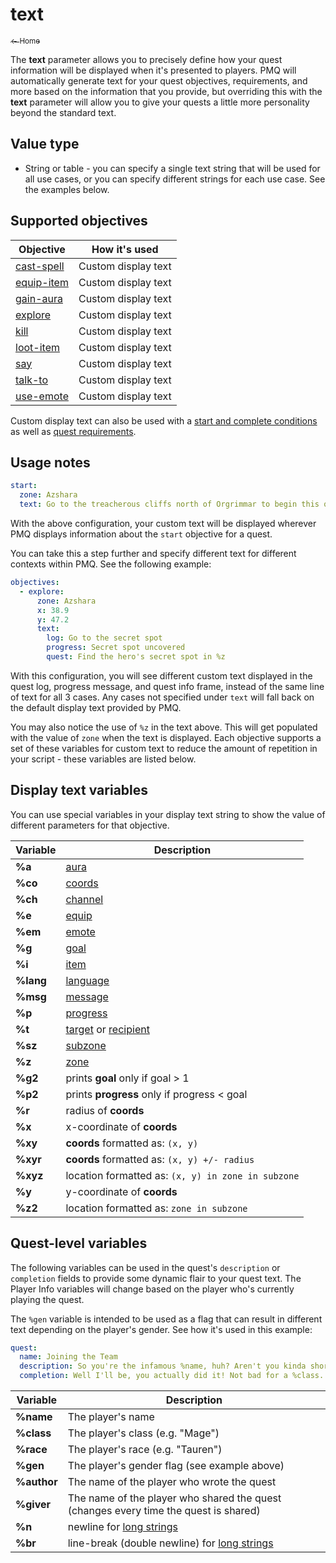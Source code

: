 # text

[<sub>← Home</sub>](../index.md)

The **text** parameter allows you to precisely define how your quest information will be displayed when it's presented to players. PMQ will automatically generate text for your quest objectives, requirements, and more based on the information that you provide, but overriding this with the **text** parameter will allow you to give your quests a little more personality beyond the standard text.

## Value type

* String or table - you can specify a single text string that will be used for all use cases, or you can specify different strings for each use case. See the examples below.

## Supported objectives

| Objective | How it's used |
|---|---|
| [cast-spell](../objectives/cast-spell.md) | Custom display text |
| [equip-item](../objectives/equip-item.md) | Custom display text |
| [gain-aura](../objectives/gain-aura.md) | Custom display text |
| [explore](../objectives/explore.md) | Custom display text |
| [kill](../objectives/kill.md) | Custom display text |
| [loot-item](../objectives/loot-item.md) | Custom display text |
| [say](../objectives/say.md) | Custom display text |
| [talk-to](../objectives/talk-to.md) | Custom display text |
| [use-emote](../objectives/use-emote.md) | Custom display text |

Custom display text can also be used with a [start and complete conditions](../guides/start-complete.md) as well as [quest requirements](../guides/requirements.md).

## Usage notes

```yaml
start:
  zone: Azshara
  text: Go to the treacherous cliffs north of Orgrimmar to begin this quest.
```

With the above configuration, your custom text will be displayed wherever PMQ displays information about the `start` objective for a quest.

You can take this a step further and specify different text for different contexts within PMQ. See the following example:

```yaml
objectives:
  - explore:
      zone: Azshara
      x: 38.9
      y: 47.2
      text:
        log: Go to the secret spot
        progress: Secret spot uncovered
        quest: Find the hero's secret spot in %z
```

With this configuration, you will see different custom text displayed in the quest log, progress message, and quest info frame, instead of the same line of text for all 3 cases. Any cases not specified under `text` will fall back on the default display text provided by PMQ.

You may also notice the use of `%z` in the text above. This will get populated with the value of `zone` when the text is displayed. Each objective supports a set of these variables for custom text to reduce the amount of repetition in your script - these variables are listed below.

## Display text variables

You can use special variables in your display text string to show the value of different parameters for that objective.

| Variable | Description |
|---|---|
| **%a** | [aura](../parameters/aura.md) |
| **%co** | [coords](../parameters/coords.md) |
| **%ch** | [channel](../parameters/channel.md) |
| **%e** | [equip](../parameters/equip.md) |
| **%em** | [emote](../parameters/emote.md) |
| **%g** | [goal](../parameters/goal.md) |
| **%i** | [item](../parameters/item.md) |
| **%lang** | [language](../parameters/language.md) |
| **%msg** | [message](../parameters/message.md) |
| **%p** | [progress](../parameters/goal.md) |
| **%t** | [target](../parameters/target.md) or [recipient](../parameters/recipient.md) |
| **%sz** | [subzone](../parameters/zone.md) |
| **%z** | [zone](../parameters/zone.md) |
| **%g2** | prints **goal** only if goal > 1 |
| **%p2** | prints **progress** only if progress < goal |
| **%r** | radius of **coords** |
| **%x** | x-coordinate of **coords** |
| **%xy** | **coords** formatted as: `(x, y)` |
| **%xyr** | **coords** formatted as: `(x, y) +/- radius` |
| **%xyz** | location formatted as: `(x, y) in zone in subzone` |
| **%y** | y-coordinate of **coords** |
| **%z2** | location formatted as: `zone in subzone` |

## Quest-level variables

The following variables can be used in the quest's `description` or `completion` fields to provide some dynamic flair to your quest text. The Player Info variables will change based on the player who's currently playing the quest.

The `%gen` variable is intended to be used as a flag that can result in different text depending on the player's gender. See how it's used in this example:

```yaml
quest:
  name: Joining the Team
  description: So you're the infamous %name, huh? Aren't you kinda short for a %race?
  completion: Well I'll be, you actually did it! Not bad for a %class. Glad to have a [%gen:guy|gal] like you on our team.
```

| Variable | Description
|---|---|
| **%name** | The player's name |
| **%class** | The player's class (e.g. "Mage") |
| **%race** | The player's race (e.g. "Tauren") |
| **%gen** | The player's gender flag (see example above) |
| **%author** | The name of the player who wrote the quest |
| **%giver** | The name of the player who shared the quest (changes every time the quest is shared) |
| **%n** | newline for [long strings](../guides/yaml-crash-course.md) |
| **%br** | line-break (double newline) for [long strings](../guides/yaml-crash-course.md) |
